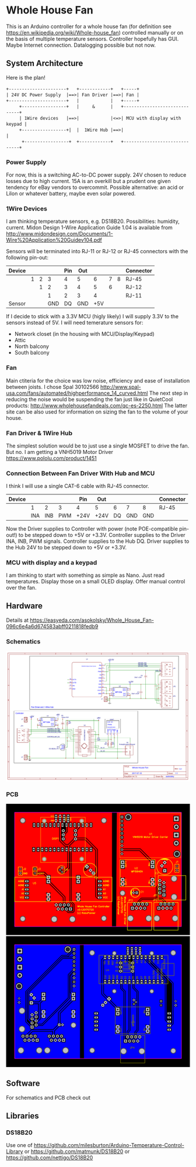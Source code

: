 # Whole House Fan

This is an Arduino controller for a whole house fan (for definition see https://en.wikipedia.org/wiki/Whole-house_fan) controlled manually or on the basis of multiple temperature sensors.
Controller hopefully has GUI.
Maybe Internet connection.
Datalogging possible but not now.


## System Architecture

Here is the plan!
```
+----------------------+   +------------+   +-----+
| 24V DC Power Supply  |==>| Fan Driver |==>| Fan |
+----------------------+   |            |   +-----+
     +-----------------+   |     &      |   +------------------------------+
     | 1Wire devices   |==>|            |<=>| MCU with display with keypad |
     +-----------------+|  |  1Wire Hub |==>|                              |
      +-----------------+  +------------+   +------------------------------+
```

### Power Supply
For now, this is a switching AC-to-DC power supply.  24V chosen to reduce losses due to high current.
15A is an overkill but a prudent one given tendency for eBay vendors to overcommit.
Possible alternative: an acid or LiIon or whatever battery, maybe even solar powered.

### 1Wire Devices
I am thinking temperature sensors, e.g. DS18B20.  Possibilities: humidity, current.
Midon Design 1-Wire Application Guide  1.04 is available from 
http://www.midondesign.com/Documents/1-Wire%20Application%20Guidev104.pdf

Sensors will be terminated into RJ-11 or RJ-12 or RJ-45 connectors with the following pin-out:

|Device|  |  |  |Pin|Out|   |  |  |Connector|
|------|--|--|--|---|---|---|--|--|-----|
|      |1 |2 |3 |4  |5  |6  |7 |8 |RJ-45|
|      |  |1 |2 |3  |4  |5  |6 |  |RJ-12|
|      |  |  |1 |2  |3  |4  |  |  |RJ-11|
|Sensor|  | |GND|DQ |GND|+5V|  |  ||

If I decide to stick with a 3.3V MCU (higly likely) I will supply 3.3V to the sensors instead of 5V.
I will need temerature sensors for:
  * Network closet (in the housing with MCU/Display/Keypad)
  * Attic
  * North balcony
  * South balcony


### Fan
Main ctiteria for the choice was low noise, efficiency and ease of installation between joists.  I chose Spal 30102566 
http://www.spal-usa.com/fans/automated/highperformance_14_curved.html
The next step in reducing the noise would be suspending the fan just like in QuietCool products:
http://www.wholehousefandeals.com/qc-es-2250.html
The latter site can be also used for information on sizing the fan to the volume of your house.

### Fan Driver & 1Wire Hub
The simplest solution would be to just use a single MOSFET to drive the fan.  But no.  I am getting a VNH5019 Motor Driver
https://www.pololu.com/product/1451

### Connection Between Fan Driver With Hub and MCU
I think I will use a single CAT-6 cable with RJ-45 connector.

|Device|   |   |   |Pin |Out |   |   |   |Connector|
|------|---|---|---|----|----|---|---|---|-----|
|      |1  |2  |3  |4   |5   |6  |7  |8  |RJ-45|
|      |INA|INB|PWM|+24V|+24V|DQ |GND|GND|     |

Now the Driver supplies to Controller with power (note POE-compatible pin-out!) to be stepped down to +5V or +3.3V.
Controller supplies to the Driver INA, INB, PWM signals.
Controller supplies to the Hub DQ.
Driver supplies to the Hub 24V to be stepped down to +5V or +3.3V.


### MCU with display and a keypad
I am thinking to start with something as simple as Nano. 
Just read temperatures.  Display those on a small OLED display.
Offer manual control over the fan.

## Hardware

Details at https://easyeda.com/asokolsky/Whole_House_Fan-096c6e4a6d674583abff0211818fedb9

### Schematics
![Schematics](https://raw.githubusercontent.com/asokolsky/WholeHouseFan/master/doc/schematic.png "schematic")

### PCB
![PCB Top](https://raw.githubusercontent.com/asokolsky/WholeHouseFan/master/doc/pcb-0.1.top.png "PCB Top")
![PCB Bottom](https://raw.githubusercontent.com/asokolsky/WholeHouseFan/master/doc/pcb-0.1.bot.png "PCB Bottom")


## Software
For schematics and PCB check out 


## Libraries

### DS18B20
Use one of
https://github.com/milesburton/Arduino-Temperature-Control-Library
or
https://github.com/matmunk/DS18B20
or
https://github.com/nettigo/DS18B20






